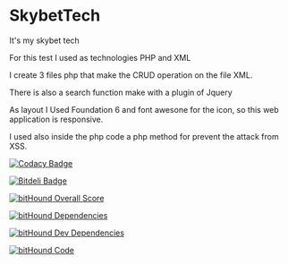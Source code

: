 # SkybetTech
It's my skybet tech

For this test I used as technologies PHP and XML

I create 3 files php that make the CRUD operation on the file XML.

There is also a search function make with a plugin of Jquery

As layout I Used Foundation 6 and font awesone for the icon, so this web application is responsive.

I used also inside the php code a php method for prevent the attack from XSS.

[![Codacy Badge](https://api.codacy.com/project/badge/grade/c8d8743a389e4c8c909f80cc6d478f9d)](https://www.codacy.com/app/francesco-malagrino/SkybetTech)


[![Bitdeli Badge](https://d2weczhvl823v0.cloudfront.net/Vegetam/skybettech/trend.png)](https://bitdeli.com/free "Bitdeli Badge")

[![bitHound Overall Score](https://www.bithound.io/github/Vegetam/SkybetTech/badges/score.svg)](https://www.bithound.io/github/Vegetam/SkybetTech)

[![bitHound Dependencies](https://www.bithound.io/github/Vegetam/SkybetTech/badges/dependencies.svg)](https://www.bithound.io/github/Vegetam/SkybetTech/master/dependencies/npm)

[![bitHound Dev Dependencies](https://www.bithound.io/github/Vegetam/SkybetTech/badges/devDependencies.svg)](https://www.bithound.io/github/Vegetam/SkybetTech/master/dependencies/npm)

[![bitHound Code](https://www.bithound.io/github/Vegetam/SkybetTech/badges/code.svg)](https://www.bithound.io/github/Vegetam/SkybetTech)

